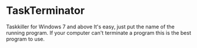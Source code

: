 # TaskTerminator
Taskkiller for Windows 7 and above It's easy, just put the name of the running program. If your computer can't terminate a program this is the best program to use.
